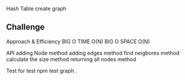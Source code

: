 Hash Table
create graph


Challenge
---
Approach & Efficiency
BIG O TIME O(N) BIG O SPACE O(N)

API
adding Node method
adding edges method
find neigbores method
calculate the size method
returning all nodes method

Test
for test npm test graph .
